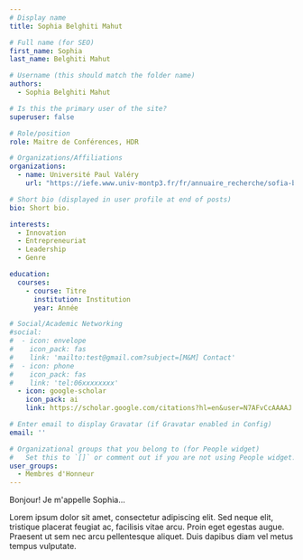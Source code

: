 ```yaml
---
# Display name
title: Sophia Belghiti Mahut

# Full name (for SEO)
first_name: Sophia
last_name: Belghiti Mahut

# Username (this should match the folder name)
authors:
  - Sophia Belghiti Mahut

# Is this the primary user of the site?
superuser: false

# Role/position
role: Maitre de Conférences, HDR

# Organizations/Affiliations
organizations:
  - name: Université Paul Valéry
    url: "https://iefe.www.univ-montp3.fr/fr/annuaire_recherche/sofia-belghiti-mahut"

# Short bio (displayed in user profile at end of posts)
bio: Short bio.

interests:
  - Innovation
  - Entrepreneuriat
  - Leadership
  - Genre

education:
  courses:
    - course: Titre
      institution: Institution
      year: Année

# Social/Academic Networking
#social:
#  - icon: envelope
#    icon_pack: fas
#    link: 'mailto:test@gmail.com?subject=[M&M] Contact'
#  - icon: phone
#    icon_pack: fas
#    link: 'tel:06xxxxxxxx'
  - icon: google-scholar
    icon_pack: ai
    link: https://scholar.google.com/citations?hl=en&user=N7AFvCcAAAAJ

# Enter email to display Gravatar (if Gravatar enabled in Config)
email: ''

# Organizational groups that you belong to (for People widget)
#   Set this to `[]` or comment out if you are not using People widget.
user_groups:
  - Membres d'Honneur
---
```


Bonjour! Je m'appelle Sophia...

Lorem ipsum dolor sit amet, consectetur adipiscing elit. Sed neque elit, tristique placerat feugiat ac, facilisis vitae arcu. Proin eget egestas augue. Praesent ut sem nec arcu pellentesque aliquet. Duis dapibus diam vel metus tempus vulputate.